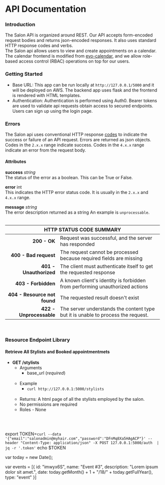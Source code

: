# API Documentation
### Introduction
The Salon API is organized around REST. Our API accepts form-encoded request bodies and returns json-encoded responses. It also uses standard HTTP response codes and verbs. <br>
The Salon api allows users to view and create appointments on a calendar. The calendar frontend is modified from [evo-calendar](https://edlynvillegas.github.io/evo-calendar/), and we allow role-based access control (RBAC) operations on top for our users.

### Getting Started
- Base URL: This app can be run locally at `http://127.0.0.1/5000` and it will be deployed on AWS. The backend app uses flask and the frontend is rendered with HTML templates.
- Authentication: Authentication is performed using Auth0. Bearer tokens are used to validate api requests obtain access to secured endpoints. Users can sign up using the login page.

### Errors
The Salon api uses conventional HTTP response [codes](https://developer.mozilla.org/en-US/docs/Web/HTTP/Status#redirection_messages) to indicate the success or failure of an API request. Errors are returned as json objects. Codes in the `2.x.x` range indicate success. Codes in the `4.x.x` range indicate an error from the request body.

#### Attributes
**success** *string* <br>
The status of the error as a boolean. This can be True or False. <br>

**error** int <br>
This indicates the HTTP error status code. It is usually in the `2.x.x` and `4.x.x` range. <br>

**message** *string* <br>
The error description returned as a string An example is `unprocessable`. <br><br>

<table>
    <thead>
        <tr>
            <th colspan=2 style="text-align: center;">HTTP STATUS CODE SUMMARY</th>
        </tr>
    </thead>
    <tbody>
        <tr>
            <td style="text-align: right;"><b>200 - OK</b></td>
            <td style="text-align: left;">Request was successful, and the server has responded</td>
        </tr>
        <tr>
            <td style="text-align: right;"><b>400 - Bad request</b></td>
            <td style="text-align: left;">The request cannot be processed because required fields are missing</td>
        </tr>
        <tr>
            <td style="text-align: right;"><b>401 - Unauthorized</b></td>
            <td style="text-align: left;">The client must authenticate itself to get the requested response</td>
        </tr>
        <tr>
            <td style="text-align: right;"><b>403 - Forbidden</b></td>
            <td style="text-align: left;">A known client's identity is forbidden from performing unauthorized actions</td>
        </tr>
        <tr>
            <td style="text-align: right;"><b>404 - Resource not found</b></td>
            <td style="text-align: left;">The requested result doesn't exist</td>
        </tr>
        <tr>
            <td style="text-align: right;"><b>422 - Unprocessable</b></td>
            <td style="text-align: left;">The server understands the content type but it is unable to process the request.</td>
        </tr>
    </tbody>
</table>

<br>

### Resource Endpoint Library
#### Retrieve All Stylists and Booked appointmentmets
- **GET /stylists**
    - Arguments
        - base_url (*required*) <br><br>
    - Example
        - `curl http://127.0.0.1:5000/stylists` <br><br>
    - Returns: A html page of all the stylists employed by the salon.
    - No permissions are required
    - Roles - None


<br><br>

export TOKEN=`curl --data '{"email":"salonadmin@myhair.com","password":"DFnMq8Xa5HAgACP"}' --header "Content-Type: application/json" -X POST 127.0.0.1:5000/auth  | jq -r '.token'`
echo $TOKEN

var today = new Date();

var events = [{
    id: "imwyx6S",
    name: "Event #3",
    description: "Lorem ipsum dolor sit amet.",
    date: today.getMonth() + 1 + "/18/" + today.getFullYear(),
    type: "event"
}]
